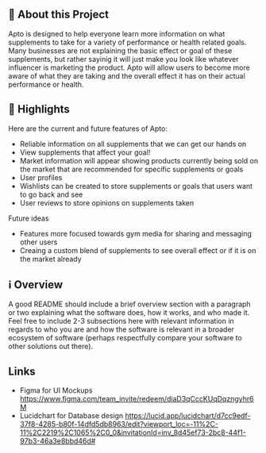 ## 📄 About this Project

Apto is designed to help everyone learn more information on what supplements to take for a variety of performance or health related goals. Many businesses are not explaining the basic effect or goal of these supplements, but rather sayinig it will just make you look like whatever influencer is marketing the product. Apto will allow users to become more aware of what they are taking and the overall effect it has on their actual performance or health.  

## 🌟 Highlights

Here are the current and future features of Apto:

- Reliable information on all supplements that we can get our hands on
- View supplements that affect your goal!
- Market information will appear showing products currently being sold on the market that are recommended for specific supplements or goals
- User profiles
- Wishlists can be created to store supplements or goals that users want to go back and see
- User reviews to store opinions on supplements taken

Future ideas
- Features more focused towards gym media for sharing and messaging other users
- Creaing a custom blend of supplements to see overall effect or if it is on the market already

## ℹ️ Overview

A good README should include a brief overview section with a paragraph or two explaining what the software does, how it works, and who made it.
Feel free to include 2-3 subsections here with relevant information in regards to who you are and how the software is relevant in a broader ecosystem of software (perhaps respectfully compare your software to other solutions out there).

## Links

- Figma for UI Mockups
https://www.figma.com/team_invite/redeem/diaD3qCccKUqDqzngyhr6M
- Lucidchart for Database design
https://lucid.app/lucidchart/d7cc9edf-37f8-4285-b80f-14dfd5db8963/edit?viewport_loc=-11%2C-11%2C2219%2C1065%2C0_0&invitationId=inv_8d45ef73-2bc8-44f1-97b3-46a3e8bbd46d#
